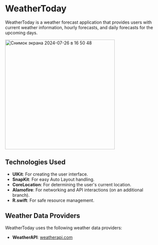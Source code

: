# WeatherToday

WeatherToday is a weather forecast application that provides users with current weather information, hourly forecasts, and daily forecasts for the upcoming days.

<img width="356" alt="Снимок экрана 2024-07-26 в 16 50 48" src="https://github.com/user-attachments/assets/96756000-3d83-49c4-a08f-745ffc4adf16">

## Technologies Used

- **UIKit**: For creating the user interface.
- **SnapKit**: For easy Auto Layout handling.
- **CoreLocation**: For determining the user's current location.
- **Alamofire**: For networking and API interactions (on an additional branch).
- **R.swift**: For safe resource management.

## Weather Data Providers

WeatherToday uses the following weather data providers:

- **WeatherAPI**: [weatherapi.com](https://www.weatherapi.com)
